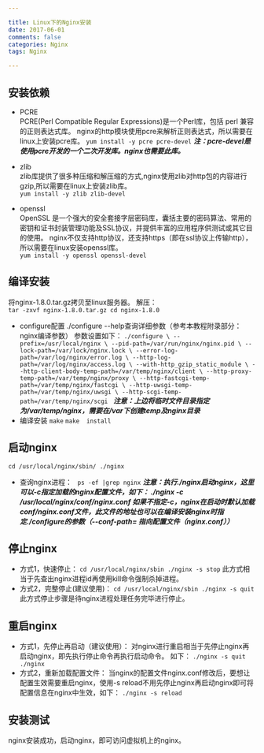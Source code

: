 ```yaml
---

title: Linux下的Nginx安装
date: 2017-06-01
comments: false
categories: Nginx
tags: Nginx

---
```


## 安装依赖 ##

- PCRE  
	PCRE(Perl Compatible Regular Expressions)是一个Perl库，包括 perl 兼容的正则表达式库。
	nginx的http模块使用pcre来解析正则表达式，所以需要在linux上安装pcre库。
	`yum install -y pcre pcre-devel`
	***注：pcre-devel是使用pcre开发的一个二次开发库。nginx也需要此库。***

- zlib  
	zlib库提供了很多种压缩和解压缩的方式,nginx使用zlib对http包的内容进行gzip,所以需要在linux上安装zlib库。  
	`yum install -y zlib zlib-devel`
- openssl  
	OpenSSL 是一个强大的安全套接字层密码库，囊括主要的密码算法、常用的密钥和证书封装管理功能及SSL协议，并提供丰富的应用程序供测试或其它目的使用。
	nginx不仅支持http协议，还支持https（即在ssl协议上传输http），所以需要在linux安装openssl库。  
	`yum install -y openssl openssl-devel`

## 编译安装 ##
将nginx-1.8.0.tar.gz拷贝至linux服务器。
解压：  
`tar -zxvf nginx-1.8.0.tar.gz
cd nginx-1.8.0`
- configure配置
	./configure --help查询详细参数（参考本教程附录部分：nginx编译参数）
	参数设置如下：
	`./configure \
	--prefix=/usr/local/nginx \
	--pid-path=/var/run/nginx/nginx.pid \
	--lock-path=/var/lock/nginx.lock \
	--error-log-path=/var/log/nginx/error.log \
	--http-log-path=/var/log/nginx/access.log \
	--with-http_gzip_static_module \
	--http-client-body-temp-path=/var/temp/nginx/client \
	--http-proxy-temp-path=/var/temp/nginx/proxy \
	--http-fastcgi-temp-path=/var/temp/nginx/fastcgi \
	--http-uwsgi-temp-path=/var/temp/nginx/uwsgi \
	--http-scgi-temp-path=/var/temp/nginx/scgi
	`
	***注意：上边将临时文件目录指定为/var/temp/nginx，需要在/var下创建temp及nginx目录***
- 编译安装
	`make`
	`make  install`

## 启动nginx ##
`cd /usr/local/nginx/sbin/
./nginx`
- 查询nginx进程：
   ` ps -ef |grep nginx`
	***注意：执行./nginx启动nginx，这里可以-c指定加载的nginx配置文件，如下：
	./nginx -c /usr/local/nginx/conf/nginx.conf
	如果不指定-c，nginx在启动时默认加载conf/nginx.conf文件，此文件的地址也可以在编译安装nginx时指定./configure的参数（--conf-path= 指向配置文件（nginx.conf））***

## 停止nginx ##
- 方式1，快速停止：
	`cd /usr/local/nginx/sbin
	./nginx -s stop`
	此方式相当于先查出nginx进程id再使用kill命令强制杀掉进程。
- 方式2，完整停止(建议使用)：
	`cd /usr/local/nginx/sbin
	./nginx -s quit`
	此方式停止步骤是待nginx进程处理任务完毕进行停止。

## 重启nginx ##
- 方式1，先停止再启动（建议使用）：
	对nginx进行重启相当于先停止nginx再启动nginx，即先执行停止命令再执行启动命令。
	如下：
	`./nginx -s quit
	./nginx`
- 方式2，重新加载配置文件：
	当nginx的配置文件nginx.conf修改后，要想让配置生效需要重启nginx，使用-s reload不用先停止nginx再启动nginx即可将配置信息在nginx中生效，如下：
	`./nginx -s reload`

## 安装测试 ##
nginx安装成功，启动nginx，即可访问虚拟机上的nginx。
